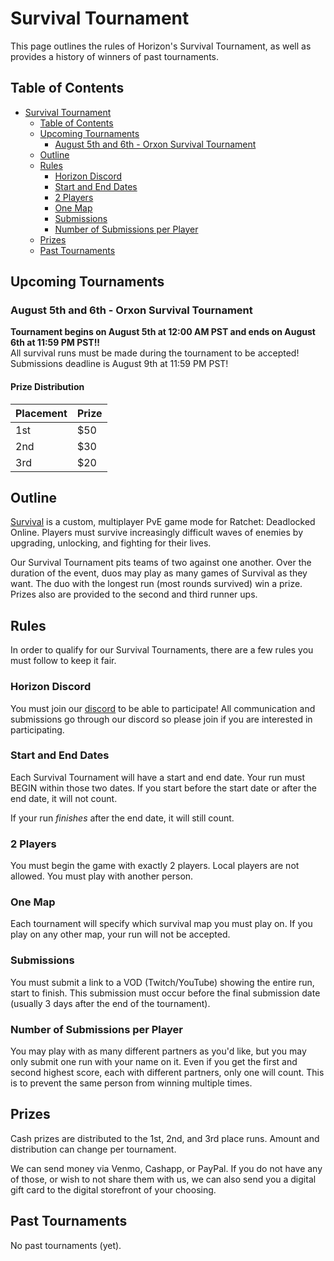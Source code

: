 # Survival Tournament

This page outlines the rules of Horizon's Survival Tournament, as well as provides a history of winners of past tournaments.

## Table of Contents
- [Survival Tournament](#survival-tournament)
  - [Table of Contents](#table-of-contents)
  - [Upcoming Tournaments](#upcoming-tournaments)
    - [August 5th and 6th - Orxon Survival Tournament](#august-5th-and-6th---orxon-survival-tournament)
  - [Outline](#outline)
  - [Rules](#rules)
    - [Horizon Discord](#horizon-discord)
    - [Start and End Dates](#start-and-end-dates)
    - [2 Players](#2-players)
    - [One Map](#one-map)
    - [Submissions](#submissions)
    - [Number of Submissions per Player](#number-of-submissions-per-player)
  - [Prizes](#prizes)
  - [Past Tournaments](#past-tournaments)

## Upcoming Tournaments

### August 5th and 6th - Orxon Survival Tournament

**Tournament begins on August 5th at 12:00 AM PST and ends on August 6th at 11:59 PM PST!!**<br>
All survival runs must be made during the tournament to be accepted!<br>
Submissions deadline is August 9th at 11:59 PM PST!

#### Prize Distribution

| Placement | Prize |
| --- | ----------- |
| 1st | $50 |
| 2nd | $30 |
| 3rd | $20 |

## Outline

[Survival](./GAME_MODES.MD#survival) is a custom, multiplayer PvE game mode for Ratchet: Deadlocked Online. Players must survive increasingly difficult waves of enemies by upgrading, unlocking, and fighting for their lives.

Our Survival Tournament pits teams of two against one another. Over the duration of the event, duos may play as many games of Survival as they want. The duo with the longest run (most rounds survived) win a prize. Prizes also are provided to the second and third runner ups.

## Rules

In order to qualify for our Survival Tournaments, there are a few rules you must follow to keep it fair.

### Horizon Discord

You must join our [discord](https://discord.gg/horizonps) to be able to participate! All communication and submissions go through our discord so please join if you are interested in participating.

### Start and End Dates

Each Survival Tournament will have a start and end date. Your run must BEGIN within those two dates. If you start before the start date or after the end date, it will not count.

If your run *finishes* after the end date, it will still count.

### 2 Players

You must begin the game with exactly 2 players. Local players are not allowed. You must play with another person.

### One Map

Each tournament will specify which survival map you must play on. If you play on any other map, your run will not be accepted.

### Submissions

You must submit a link to a VOD (Twitch/YouTube) showing the entire run, start to finish. This submission must occur before the final submission date (usually 3 days after the end of the tournament).

### Number of Submissions per Player

You may play with as many different partners as you'd like, but you may only submit one run with your name on it. Even if you get the first and second highest score, each with different partners, only one will count. This is to prevent the same person from winning multiple times.

## Prizes

Cash prizes are distributed to the 1st, 2nd, and 3rd place runs. Amount and distribution can change per tournament.

We can send money via Venmo, Cashapp, or PayPal. If you do not have any of those, or wish to not share them with us, we can also send you a digital gift card to the digital storefront of your choosing.

## Past Tournaments

No past tournaments (yet).
